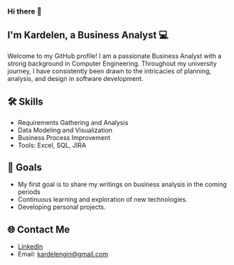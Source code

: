 ### Hi there 👋
## I'm Kardelen, a Business Analyst 💻


Welcome to my GitHub profile! I am a passionate Business Analyst with a strong background in Computer Engineering. 
Throughout my university journey, I have consistently been drawn to the intricacies of planning, analysis, and design in software development.
## 🛠️ Skills
- Requirements Gathering and Analysis
- Data Modeling and Visualization
- Business Process Improvement
- Tools: Excel, SQL, JIRA


## 🌱 Goals
- My first goal is to share my writings on business analysis in the coming periods
- Continuous learning and exploration of new technologies.
- Developing personal projects.
## 🌐 Contact Me
- [LinkedIn](https://www.linkedin.com/in/kardelengin/)
- Email: kardelengin@gmail.com
